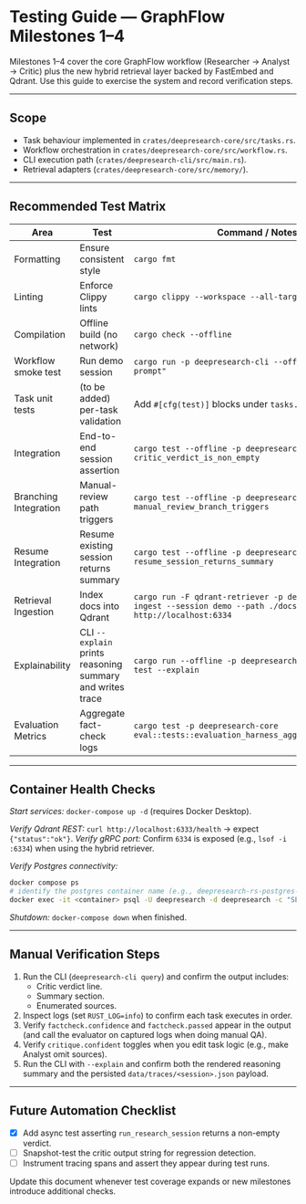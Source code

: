 # Testing Guide — GraphFlow Milestones 1–4

Milestones 1–4 cover the core GraphFlow workflow (Researcher → Analyst → Critic) plus the new hybrid retrieval layer backed by FastEmbed and Qdrant. Use this guide to exercise the system and record verification steps.

---

## Scope
- Task behaviour implemented in `crates/deepresearch-core/src/tasks.rs`.
- Workflow orchestration in `crates/deepresearch-core/src/workflow.rs`.
- CLI execution path (`crates/deepresearch-cli/src/main.rs`).
- Retrieval adapters (`crates/deepresearch-core/src/memory/`).

---

## Recommended Test Matrix

| Area | Test | Command / Notes |
|------|------|-----------------|
| Formatting | Ensure consistent style | `cargo fmt` |
| Linting | Enforce Clippy lints | `cargo clippy --workspace --all-targets -- -D warnings` |
| Compilation | Offline build (no network) | `cargo check --offline` |
| Workflow smoke test | Run demo session | `cargo run -p deepresearch-cli --offline query "Test prompt"` |
| Task unit tests | (to be added) per-task validation | Add `#[cfg(test)]` blocks under `tasks.rs` |
| Integration | End-to-end session assertion | `cargo test --offline -p deepresearch-core critic_verdict_is_non_empty` |
| Branching Integration | Manual-review path triggers | `cargo test --offline -p deepresearch-core manual_review_branch_triggers` |
| Resume Integration | Resume existing session returns summary | `cargo test --offline -p deepresearch-core resume_session_returns_summary` |
| Retrieval Ingestion | Index docs into Qdrant | `cargo run -F qdrant-retriever -p deepresearch-cli ingest --session demo --path ./docs --qdrant-url http://localhost:6334` |
| Explainability | CLI `--explain` prints reasoning summary and writes trace | `cargo run --offline -p deepresearch-cli run --session test --explain` |
| Evaluation Metrics | Aggregate fact-check logs | `cargo test -p deepresearch-core eval::tests::evaluation_harness_aggregates_confidence` |

---

## Container Health Checks

*Start services:* `docker-compose up -d` (requires Docker Desktop).

*Verify Qdrant REST:* `curl http://localhost:6333/health` → expect `{"status":"ok"}`.
*Verify gRPC port:* Confirm `6334` is exposed (e.g., `lsof -i :6334`) when using the hybrid retriever.

*Verify Postgres connectivity:*
```bash
docker compose ps
# identify the postgres container name (e.g., deepresearch-rs-postgres-1)
docker exec -it <container> psql -U deepresearch -d deepresearch -c "SELECT 1;"
```

*Shutdown:* `docker-compose down` when finished.

---

## Manual Verification Steps
1. Run the CLI (`deepresearch-cli query`) and confirm the output includes:
   - Critic verdict line.
   - Summary section.
   - Enumerated sources.
2. Inspect logs (set `RUST_LOG=info`) to confirm each task executes in order.
3. Verify `factcheck.confidence` and `factcheck.passed` appear in the output (and call the evaluator on captured logs when doing manual QA).
4. Verify `critique.confident` toggles when you edit task logic (e.g., make Analyst omit sources).
5. Run the CLI with `--explain` and confirm both the rendered reasoning summary and the persisted `data/traces/<session>.json` payload.

---

## Future Automation Checklist
- [x] Add async test asserting `run_research_session` returns a non-empty verdict.
- [ ] Snapshot-test the critic output string for regression detection.
- [ ] Instrument tracing spans and assert they appear during test runs.

Update this document whenever test coverage expands or new milestones introduce additional checks.
